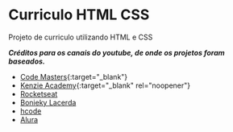 # Curriculo HTML CSS
 Projeto de curriculo utilizando HTML e CSS


_**Créditos para os canais do youtube, de onde os projetos foram baseados.**_

* [Code Masters](https://www.youtube.com/channel/UCZExGK9sEYMwdrHuG0BZyiQ){:target="_blank"}
* [Kenzie Academy](https://www.youtube.com/channel/UC6rcCbDzhVoIm1V7WnwPDIQ){:target="_blank" rel="noopener"}
* [Rocketseat](https://www.youtube.com/channel/UCSfwM5u0Kce6Cce8_S72olg)
* [Bonieky Lacerda](https://www.youtube.com/user/bonieky)
* [hcode](https://www.youtube.com/channel/UCjWENuSH2gX55-y7QSZiWxA)
* [Alura](https://www.youtube.com/user/aluracursosonline)